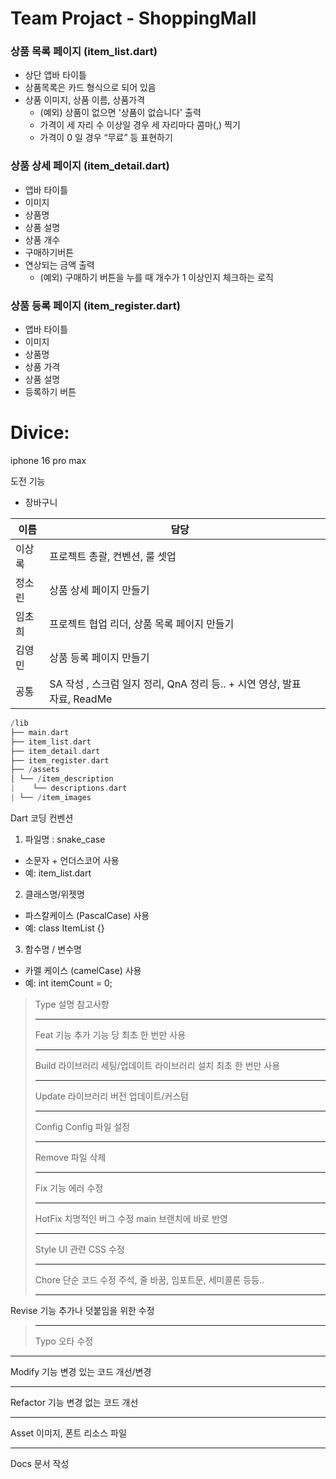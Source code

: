 # Team Projact - ShoppingMall

### 상품 목록 페이지 (item_list.dart)

- 상단 앱바 타이틀
- 상품목록은 카드 형식으로 되어 있음
- 상품 이미지, 상품 이름, 상품가격
  - (예외) 상품이 없으면 '상품이 없습니다' 출력
  - 가격이 세 자리 수 이상일 경우 세 자리마다 콤마(,) 찍기
  - 가격이 0 일 경우 “무료” 등 표현하기

### 상품 상세 페이지 (item_detail.dart)

- 앱바 타이틀
- 이미지
- 상품명
- 상품 설명
- 상품 개수
- 구매하기버튼
- 연상되는 금액 출력
  - (예외) 구매하기 버튼을 누를 때 개수가 1 이상인지 체크하는 로직

### 상품 등록 페이지 (item_register.dart)

- 앱바 타이틀
- 이미지
- 상품명
- 상품 가격
- 상품 설명
- 등록하기 버튼

# Divice:

iphone 16 pro max

도전 기능

- 장바구니

|  이름   |  담당   |     |
| --- | --- |--- |
| 이상록   |   프로젝트 총괄, 컨벤션, 룰 셋업  |     |
|   정소린  |  상품 상세 페이지 만들기   |     |
|    임초희  | 프로젝트 협업 리더, 상품 목록 페이지 만들기   |     |
|  김영민   |   상품 등록 페이지 만들기   |     |
|  공통   |  SA 작성 , 스크럼 일지 정리, QnA 정리 등.. + 시연 영상, 발표 자료, ReadMe   |     |

```dart
/lib
├── main.dart  
├── item_list.dart  
├── item_detail.dart  
├── item_register.dart  
├── /assets
│ └── /item_description
|    └── descriptions.dart
| └── /item_images
```

Dart 코딩 컨벤션

1. 파일명 : snake_case
- 소문자 + 언더스코어 사용
- 예: item_list.dart

2. 클래스명/위젯명
- 파스칼케이스 (PascalCase) 사용
- 예: class ItemList {}

3. 함수명 / 변수명
- 카멜 케이스 (camelCase) 사용
- 예: int itemCount = 0;



>Type   설명 참고사항
>
>---
>
>Feat   기능 추가 기능 당 최초 한 번만 사용
>
>---
>
>Build   라이브러리 세팅/업데이트 라이브러리 설치 최초 한 번만 사용
>
>---
>
>Update   라이브러리 버전 업데이트/커스텀  
>
>---
>
>Config   Config 파일 설정  
>
>---
>
>Remove   파일 삭제  
>
>---
>
>Fix   기능 에러 수정  
>
>---
>
>HotFix   치명적인 버그 수정 main 브랜치에 바로 반영
>
>---
>
>Style   UI 관련 CSS 수정  
>
>---
>
>Chore   단순 코드 수정 주석, 줄 바꿈, 임포트문, 세미콜론 등등..
>
>---
>
Revise   기능 추가나 덧붙임을 위한 수정  
>
>---
>
>Typo   오타 수정  

---

Modify   기능 변경 있는 코드 개선/변경  

---

Refactor   기능 변경 없는 코드 개선  

---

Asset   이미지, 폰트 리소스 파일

---

Docs   문서 작성  
